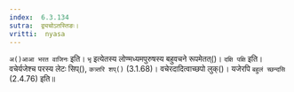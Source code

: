```yaml
---
index:  6.3.134
sutra:  द्व्यचोऽतस्तिङः।
vritti:  nyasa
---
```


`अ()आआ भरत वाजिनः` इति। `भृ` इत्येतस्य लोण्मध्यमपुरुषस्य बहुवचने रूपमेतत्()। `दक्षि पक्षि` इति। वचेर्यजेश्च परस्य लेटः सिप्(), `कत्र्तरि शप्()` (3.1.68)। वचेरदादित्वाच्छपो लुक्()। यजेरपि `बहुलं च्छन्दसि` (2.4.76) इति॥

